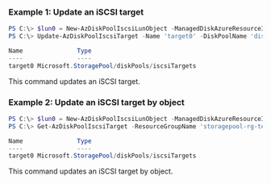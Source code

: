 ### Example 1: Update an iSCSI target
```powershell
PS C:\> $lun0 = New-AzDiskPoolIscsiLunObject -ManagedDiskAzureResourceId "/subscriptions/eff9fadd-6918-4253-b667-c39271e7435c/resourceGroups/storagepool-rg-test/providers/Microsoft.Compute/disks/disk1" -Name "lun0"
PS C:\> Update-AzDiskPoolIscsiTarget -Name 'target0' -DiskPoolName 'disk-pool-5' -ResourceGroupName 'storagepool-rg-test' -Lun @($lun0)

Name               Type
----               ----
target0 Microsoft.StoragePool/diskPools/iscsiTargets
```

This command updates an iSCSI target.

### Example 2: Update an iSCSI target by object
```powershell
PS C:\> $lun0 = New-AzDiskPoolIscsiLunObject -ManagedDiskAzureResourceId "/subscriptions/eff9fadd-6918-4253-b667-c39271e7435c/resourceGroups/storagepool-rg-test/providers/Microsoft.Compute/disks/disk1" -Name "lun0"
PS C:\> Get-AzDiskPoolIscsiTarget -ResourceGroupName 'storagepool-rg-test' -DiskPoolName 'disk-pool-5' -Name 'target0' | Update-AzDiskPoolIscsiTarget -Lun @($lun0)

Name               Type
----               ----
target0 Microsoft.StoragePool/diskPools/iscsiTargets
```

This command updates an iSCSI target by object.

